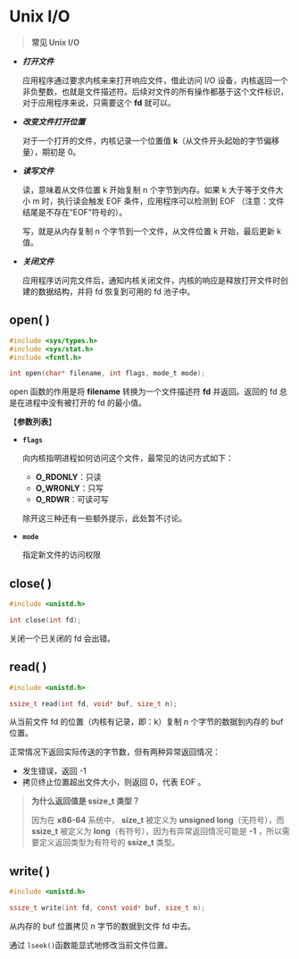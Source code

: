 # Unix I/O

> **常见 Unix I/O**

* ***打开文件***

    应用程序通过要求内核来来打开响应文件，借此访问 I/O 设备，内核返回一个非负整数，也就是文件描述符。后续对文件的所有操作都基于这个文件标识，对于应用程序来说，只需要这个 **fd** 就可以。

* ***改变文件打开位置***

    对于一个打开的文件，内核记录一个位置值 **k**（从文件开头起始的字节偏移量），期初是 0。

* ***读写文件***

    读，意味着从文件位置 k 开始复制 n 个字节到内存。如果 k 大于等于文件大小 m 时，执行读会触发 EOF 条件，应用程序可以检测到 EOF （注意：文件结尾是不存在“EOF”符号的）。

    写，就是从内存复制 n 个字节到一个文件，从文件位置 k 开始，最后更新 k 值。

* ***关闭文件***

    应用程序访问完文件后，通知内核关闭文件，内核的响应是释放打开文件时创建的数据结构，并将 fd 恢复到可用的 fd 池子中。



## open( )



```c
#include <sys/types.h>
#include <sys/stat.h>
#include <fcntl.h>

int open(char* filename, int flags, mode_t mode);
```



open 函数的作用是将 **filename** 转换为一个文件描述符 **fd** 并返回。返回的 fd 总是在进程中没有被打开的 fd 的最小值。

【**参数列表**】

* **`flags`**

    向内核指明进程如何访问这个文件，最常见的访问方式如下：

    * **O_RDONLY**：只读
    * **O_WRONLY**：只写
    * **O_RDWR**：可读可写

    除开这三种还有一些额外提示，此处暂不讨论。

* **`mode`**

    指定新文件的访问权限



## close( )



```c
#include <unistd.h>

int close(int fd);
```



关闭一个已关闭的 fd 会出错。



## read( )

```c
#include <unistd.h>

ssize_t read(int fd, void* buf, size_t n);
```

从当前文件 fd 的位置（内核有记录，即：k）复制 n 个字节的数据到内存的 buf 位置。

正常情况下返回实际传送的字节数，但有两种异常返回情况：

* 发生错误，返回 -1
* 拷贝终止位置超出文件大小，则返回 0，代表 EOF 。

> **为什么返回值是 ssize_t 类型？**
>
> 因为在 **x86-64** 系统中， **size_t** 被定义为 **unsigned long**（无符号），而 **ssize_t** 被定义为 **long**（有符号），因为有异常返回情况可能是 **-1** ，所以需要定义返回类型为有符号的 **ssize_t** 类型。

## write( )

```c
#include <unistd.h>

ssize_t write(int fd, const void* buf, size_t n);
```

从内存的 buf 位置拷贝 n 字节的数据到文件 fd 中去。

通过 `lseek()`函数能显式地修改当前文件位置。